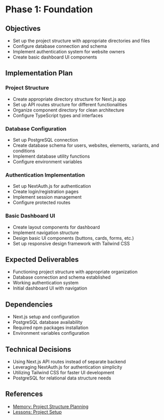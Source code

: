 # Phase 1: Foundation

## Objectives
- Set up the project structure with appropriate directories and files
- Configure database connection and schema
- Implement authentication system for website owners
- Create basic dashboard UI components

## Implementation Plan

### Project Structure
- Create appropriate directory structure for Next.js app
- Set up API routes structure for different functionalities
- Organize component directory for clean architecture
- Configure TypeScript types and interfaces

### Database Configuration
- Set up PostgreSQL connection
- Create database schema for users, websites, elements, variants, and conditions
- Implement database utility functions
- Configure environment variables

### Authentication Implementation
- Set up NextAuth.js for authentication
- Create login/registration pages
- Implement session management
- Configure protected routes

### Basic Dashboard UI
- Create layout components for dashboard
- Implement navigation structure
- Design basic UI components (buttons, cards, forms, etc.)
- Set up responsive design framework with Tailwind CSS

## Expected Deliverables
- Functioning project structure with appropriate organization
- Database connection and schema established
- Working authentication system
- Initial dashboard UI with navigation

## Dependencies
- Next.js setup and configuration
- PostgreSQL database availability
- Required npm packages installation
- Environment variables configuration

## Technical Decisions
- Using Next.js API routes instead of separate backend
- Leveraging NextAuth.js for authentication simplicity
- Utilizing Tailwind CSS for faster UI development
- PostgreSQL for relational data structure needs

## References
- [Memory: Project Structure Planning](../../@memories.md)
- [Lessons: Project Setup](../../@lessons-learned.md) 